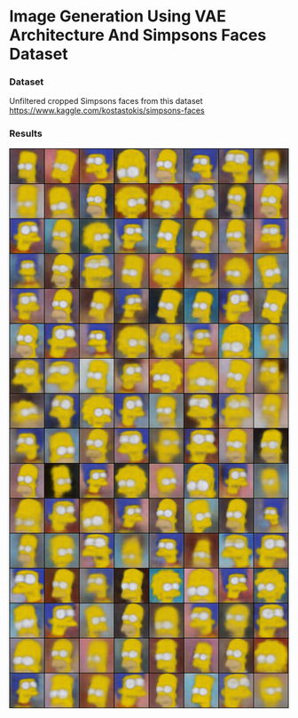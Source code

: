 # Image Generation Using VAE Architecture And Simpsons Faces Dataset

### Dataset

Unfiltered cropped Simpsons faces from this dataset
https://www.kaggle.com/kostastokis/simpsons-faces

### Results
<img src="https://raw.githubusercontent.com/dredwardhyde/vae-image-generation-example/main/results.png" width="1042"/>  
